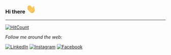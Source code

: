 ### Hi there <img src="https://github.com/ABSphreak/ABSphreak/blob/master/gifs/Hi.gif" width="30px">

<!--
**preciouskayili/preciouskayili** is a ✨ _special_ ✨ repository because its `README.md` (this file) appears on your GitHub profile.

Here are some ideas to get you started:

- 🔭 I’m currently working on amazing
- 🌱 I’m currently learning laravel
- 👯 I’m looking to collaborate on exciting projects
- 🤔 I’m looking for help with project management
- 💬 Ask me about Technology and Programming
- 📫 How to reach me: preciouskayili@gmail.com
- 😄 Pronouns: He/Him
- ⚡ Fun fact: I also love music, and play a couple of instruments. Won drum feast 2018
-->


---
[![HitCount](http://hits.dwyl.com/ABSphreak/ABSphreak.svg)](http://hits.dwyl.com/ABSphreak/ABSphreak)

<i>Follow me around the web:</i><br>

<a href="https://ng.linkedin.com/in/precious-solomon-kayili-97380a195" target="_blank"><img src="https://img.shields.io/badge/LinkedIn-%230077B5.svg?&style=flat-square&logo=linkedin&logoColor=white" alt="LinkedIn"></a>
<a href="https://www.instagram.com/kayilipresh" target="_blank"><img src="https://img.shields.io/badge/Instagram-%23E4405F.svg?&style=flat-square&logo=instagram&logoColor=white" alt="Instagram"></a>
<a href="https://www.facebook.com/precious.solomonkayili" target="_blank"><img src="https://img.shields.io/badge/Facebook-%231877F2.svg?&style=flat-square&logo=facebook&logoColor=white" alt="Facebook"></a>
</div>


